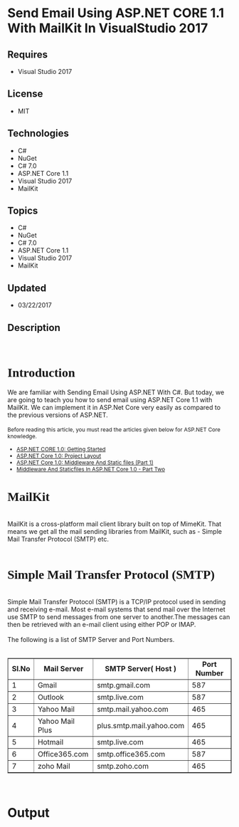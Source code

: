 # Send Email Using ASP.NET CORE 1.1 With MailKit In VisualStudio 2017
## Requires
- Visual Studio 2017
## License
- MIT
## Technologies
- C#
- NuGet
- C# 7.0
- ASP.NET Core 1.1
- Visual Studio 2017
- MailKit
## Topics
- C#
- NuGet
- C# 7.0
- ASP.NET Core 1.1
- Visual Studio 2017
- MailKit
## Updated
- 03/22/2017
## Description

<p>&nbsp;</p>
<h1><span style="font-family:Verdana">Introduction</span></h1>
<p>We are familiar with Sending Email Using ASP.NET With C#. But today, we are going to teach you how to send email using ASP.NET Core 1.1 with MailKit. We can implement it in ASP.Net Core very easily as compared to the previous versions of ASP.NET.<br>
<br>
<span style="font-size:12.1px">Before reading this article, you must read the articles given below for ASP.NET Core knowledge.</span><br style="font-size:12.1px">
</p>
<ul style="font-size:12.1px">
<li><a title="ASP.NET CORE 1.0: Getting Started" href="https://social.technet.microsoft.com/wiki/contents/articles/36451.asp-net-core-1-0-getting-started.aspx" target="_blank">ASP.NET CORE 1.0: Getting Started</a>
</li><li><a title="ASP.NET Core 1.0: Project Layout" href="https://social.technet.microsoft.com/wiki/contents/articles/36490.asp-net-core-1-0-project-layout.aspx" target="_blank">ASP.NET Core 1.0: Project Layout</a>
</li><li><a title="ASP.NET Core 1.0: Middleware And Static files (Part 1)" href="https://social.technet.microsoft.com/wiki/contents/articles/36629.asp-net-core-1-0-middleware-and-static-files-part-1.aspx" target="_blank">ASP.NET Core 1.0: Middleware And Static files
 (Part 1)</a> </li><li><a title="Middleware And Staticfiles In ASP.NET Core 1.0 - Part Two" href="https://social.technet.microsoft.com/wiki/contents/articles/36727.middleware-and-staticfiles-in-asp-net-core-1-0-part-two.aspx" target="_blank">Middleware And Staticfiles In ASP.NET
 Core 1.0 - Part Two</a> </li></ul>
<h1><span style="font-family:Verdana">MailKit</span></h1>
<p><br>
MailKit is a cross-platform mail client library built on top of MimeKit. That means we get all the mail sending libraries from MailKit, such as - Simple Mail Transfer Protocol (SMTP) etc.<br>
<br>
</p>
<h1><span style="font-family:Verdana">Simple Mail Transfer Protocol (SMTP)</span></h1>
<p><br>
Simple Mail Transfer Protocol (SMTP) is a TCP/IP protocol used in sending and receiving e-mail. Most e-mail systems that send mail over the Internet use SMTP to send messages from one server to another.The messages can then be retrieved with an e-mail client
 using either POP or IMAP.<br>
<br>
The following is a list of SMTP Server and Port Numbers.<br>
<br>
</p>
<table border="1" cellspacing="1" width="100%" style="background-color:#ffffff">
<tbody>
<tr>
<td align="center"><strong>Sl.No</strong></td>
<td align="center"><strong>Mail Server</strong></td>
<td align="center"><strong>SMTP Server( Host )</strong></td>
<td align="center"><strong>Port Number</strong></td>
</tr>
<tr>
<td>1</td>
<td>Gmail</td>
<td>smtp.gmail.com</td>
<td>587</td>
</tr>
<tr>
<td>2</td>
<td>Outlook</td>
<td>smtp.live.com</td>
<td>587</td>
</tr>
<tr>
<td>3</td>
<td>Yahoo Mail</td>
<td>smtp.mail.yahoo.com</td>
<td>465</td>
</tr>
<tr>
<td>4</td>
<td>Yahoo Mail Plus</td>
<td>plus.smtp.mail.yahoo.com</td>
<td>465</td>
</tr>
<tr>
<td>5</td>
<td>Hotmail</td>
<td>smtp.live.com</td>
<td>465</td>
</tr>
<tr>
<td>6</td>
<td>Office365.com</td>
<td>smtp.office365.com</td>
<td>587</td>
</tr>
<tr>
<td>7</td>
<td>zoho Mail</td>
<td>smtp.zoho.com</td>
<td>465</td>
</tr>
</tbody>
</table>
<p>&nbsp;</p>
<h1>Output</h1>
<p><a href="http://social.technet.microsoft.com/wiki/cfs-file.ashx/__key/communityserver-wikis-components-files/00-00-00-00-05/6560.gmail.png"><img src=":-6560.gmail.png" alt="" style="border-width:0px; border-style:solid"></a><br>
<br>
</p>
<div id="radePasteHelper" style="left:-10000px; border:0px solid red; top:200px; width:1px; height:1px; overflow:hidden">
<table border="1" cellspacing="1" width="100%" style="font-family:'open sans',sans-serif; font-size:14px; outline:0px; border-collapse:collapse; background-color:#ffffff">
<tbody style="outline:0px">
<tr>
<td style="border-right:1px dashed #ababab; border-bottom:1px dashed #ababab; border-top-color:#ababab; border-left-color:#ababab">
<br>
</td>
<td style="border-right:1px dashed #ababab; border-bottom:1px dashed #ababab; border-top-color:#ababab; border-left-color:#ababab">
Plus</td>
<td style="border-right:1px dashed #ababab; border-bottom:1px dashed #ababab; border-top-color:#ababab; border-left-color:#ababab">
plus.smtp.mail.yahoo.com</td>
<td style="border-right:1px dashed #ababab; border-bottom:1px dashed #ababab; border-top-color:#ababab; border-left-color:#ababab">
465</td>
</tr>
<tr>
<td style="border-right:1px dashed #ababab; border-bottom:1px dashed #ababab; border-top-color:#ababab; border-left-color:#ababab">
5</td>
<td style="border-right:1px dashed #ababab; border-bottom:1px dashed #ababab; border-top-color:#ababab; border-left-color:#ababab">
Hotmail</td>
<td style="border-right:1px dashed #ababab; border-bottom:1px dashed #ababab; border-top-color:#ababab; border-left-color:#ababab">
smtp.live.com</td>
<td style="border-right:1px dashed #ababab; border-bottom:1px dashed #ababab; border-top-color:#ababab; border-left-color:#ababab">
465</td>
</tr>
<tr>
<td style="border-right:1px dashed #ababab; border-bottom:1px dashed #ababab; border-top-color:#ababab; border-left-color:#ababab">
6</td>
<td style="border-right:1px dashed #ababab; border-bottom:1px dashed #ababab; border-top-color:#ababab; border-left-color:#ababab">
Office365.com</td>
<td style="border-right:1px dashed #ababab; border-bottom:1px dashed #ababab; border-top-color:#ababab; border-left-color:#ababab">
smtp.office365.com</td>
<td style="border-right:1px dashed #ababab; border-bottom:1px dashed #ababab; border-top-color:#ababab; border-left-color:#ababab">
587</td>
</tr>
<tr>
<td style="border-right:1px dashed #ababab; border-bottom:1px dashed #ababab; border-top-color:#ababab; border-left-color:#ababab">
7</td>
<td style="border-right:1px dashed #ababab; border-bottom:1px dashed #ababab; border-top-color:#ababab; border-left-color:#ababab">
zoho Mail</td>
<td style="border-right:1px dashed #ababab; border-bottom:1px dashed #ababab; border-top-color:#ababab; border-left-color:#ababab">
smtp.zoho.com</td>
<td style="border-right:1px dashed #ababab; border-bottom:1px dashed #ababab; border-top-color:#ababab; border-left-color:#ababab">
465</td>
</tr>
</tbody>
</table>
</div>
